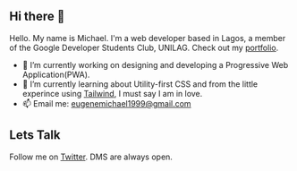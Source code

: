 ## Hi there 👋

Hello. My name is Michael. I'm a web developer based in Lagos, a member of the Google Developer Students Club, UNILAG. Check out my [portfolio](https://michael-eugene.github.io).
- 🔭 I’m currently working on designing and developing a Progressive Web Application(PWA).
- 🌱 I’m currently learning about Utility-first CSS and from the little experince using [Tailwind](http://tailwindcss.com), I must say I am in love.
- 📫 Email me: eugenemichael1999@gmail.com

## Lets Talk
Follow me on [Twitter](https://twitter.com/youthisboy). DMS are always open.

